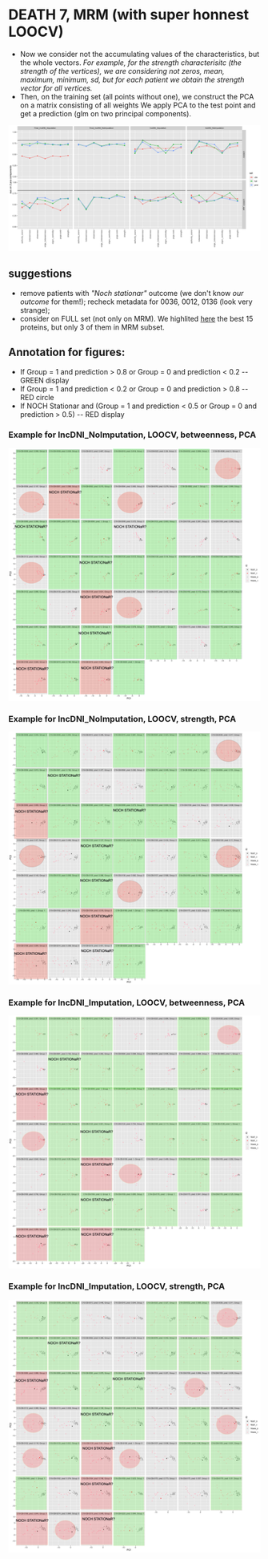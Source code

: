 # DEATH 7, MRM (with super honnest LOOCV)

* Now we consider not the accumulating values of the characteristics, but the whole vectors.
_For example, for the strength characterisitc  (the strength of the vertices), we are considering not zeros, mean, maximum, minimum, sd, but for each patient we obtain the strength vector for all vertices._
* Then, on the training set (all points without one), we construct the PCA on a matrix consisting of all weights
We apply PCA to the test point and get a prediction (glm on two principal components).

![Image](/docs/Aucs_pca.png)

## suggestions
* remove patients with _"Noch stationar"_ outcome (we don't know _our outcome_ for them!); recheck metadata for 0036, 0012, 0136 (look very strange);
* consider on FULL set (not only on MRM). We highlited [here](https://tatiananazarenko.github.io/Parenclitic_Classification/DEATH7.html) the best 15 proteins, but only 3 of them in MRM subset.

## Annotation for figures:
* If Group = 1 and prediction > 0.8 or Group = 0 and prediction < 0.2 -- GREEN display
* If Group = 1 and prediction < 0.2 or Group = 0 and prediction > 0.8 -- RED circle
* If NOCH Stationar and (Group = 1 and prediction < 0.5 or Group = 0 and prediction > 0.5) -- RED display

### Example for IncDNI_NoImputation, LOOCV, betweenness, PCA
![Image](/docs/IncDNI_NoImputation_LOOCV_betweenness_full.png)

### Example for IncDNI_NoImputation, LOOCV, strength, PCA
![Image](/docs/IncDNI_NoImputation_LOOCV_strength_full.png)

### Example for IncDNI_Imputation, LOOCV, betweenness, PCA
![Image](/docs/IncDNI_Imputation_LOOCV_betweenness_full.png)

### Example for IncDNI_Imputation, LOOCV, strength, PCA
![Image](/docs/IncDNI_Imputation_LOOCV_strength_full.png)




